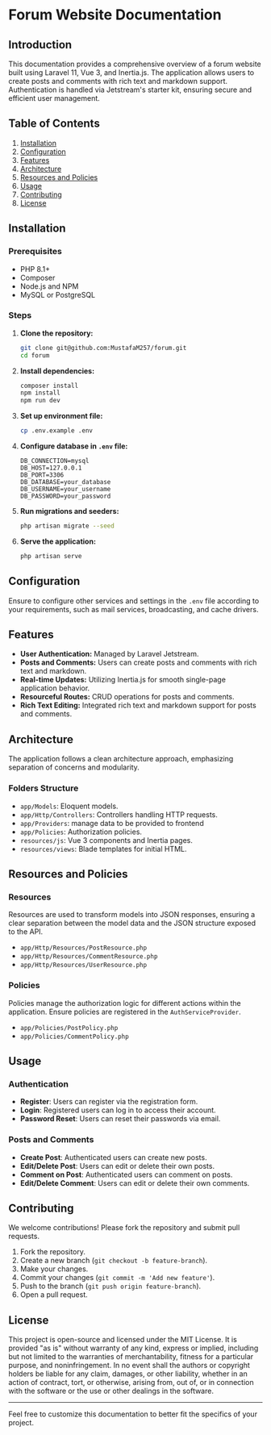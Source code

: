 # Forum Website Documentation

## Introduction

This documentation provides a comprehensive overview of a forum website built using Laravel 11, Vue 3, and Inertia.js. The application allows users to create posts and comments with rich text and markdown support. Authentication is handled via Jetstream's starter kit, ensuring secure and efficient user management.

## Table of Contents

1. [Installation](#installation)
2. [Configuration](#configuration)
3. [Features](#features)
4. [Architecture](#architecture)
5. [Resources and Policies](#resources-and-policies)
6. [Usage](#usage)
7. [Contributing](#contributing)
8. [License](#license)

## Installation

### Prerequisites

- PHP 8.1+
- Composer
- Node.js and NPM
- MySQL or PostgreSQL

### Steps

1. **Clone the repository:**
    ```sh
    git clone git@github.com:MustafaM257/forum.git
    cd forum
    ```

2. **Install dependencies:**
    ```sh
    composer install
    npm install
    npm run dev
    ```

3. **Set up environment file:**
    ```sh
    cp .env.example .env
    ```

4. **Configure database in `.env` file:**
    ```env
    DB_CONNECTION=mysql
    DB_HOST=127.0.0.1
    DB_PORT=3306
    DB_DATABASE=your_database
    DB_USERNAME=your_username
    DB_PASSWORD=your_password
    ```

5. **Run migrations and seeders:**
    ```sh
    php artisan migrate --seed
    ```

6. **Serve the application:**
    ```sh
    php artisan serve
    ```

## Configuration

Ensure to configure other services and settings in the `.env` file according to your requirements, such as mail services, broadcasting, and cache drivers.

## Features

- **User Authentication:** Managed by Laravel Jetstream.
- **Posts and Comments:** Users can create posts and comments with rich text and markdown.
- **Real-time Updates:** Utilizing Inertia.js for smooth single-page application behavior.
- **Resourceful Routes:** CRUD operations for posts and comments.
- **Rich Text Editing:** Integrated rich text and markdown support for posts and comments.

## Architecture

The application follows a clean architecture approach, emphasizing separation of concerns and modularity.

### Folders Structure

- `app/Models`: Eloquent models.
- `app/Http/Controllers`: Controllers handling HTTP requests.
- `app/Providers`: manage data to be provided to frontend
- `app/Policies`: Authorization policies.
- `resources/js`: Vue 3 components and Inertia pages.
- `resources/views`: Blade templates for initial HTML.

## Resources and Policies

### Resources

Resources are used to transform models into JSON responses, ensuring a clear separation between the model data and the JSON structure exposed to the API.

- `app/Http/Resources/PostResource.php`
- `app/Http/Resources/CommentResource.php`
- `app/Http/Resources/UserResource.php`
### Policies

Policies manage the authorization logic for different actions within the application. Ensure policies are registered in the `AuthServiceProvider`.

- `app/Policies/PostPolicy.php`
- `app/Policies/CommentPolicy.php`


## Usage

### Authentication

- **Register**: Users can register via the registration form.
- **Login**: Registered users can log in to access their account.
- **Password Reset**: Users can reset their passwords via email.

### Posts and Comments

- **Create Post**: Authenticated users can create new posts.
- **Edit/Delete Post**: Users can edit or delete their own posts.
- **Comment on Post**: Authenticated users can comment on posts.
- **Edit/Delete Comment**: Users can edit or delete their own comments.

## Contributing

We welcome contributions! Please fork the repository and submit pull requests.

1. Fork the repository.
2. Create a new branch (`git checkout -b feature-branch`).
3. Make your changes.
4. Commit your changes (`git commit -m 'Add new feature'`).
5. Push to the branch (`git push origin feature-branch`).
6. Open a pull request.

## License

This project is open-source and licensed under the MIT License. It is provided "as is" without warranty of any kind, express or implied, including but not limited to the warranties of merchantability, fitness for a particular purpose, and noninfringement. In no event shall the authors or copyright holders be liable for any claim, damages, or other liability, whether in an action of contract, tort, or otherwise, arising from, out of, or in connection with the software or the use or other dealings in the software. 

---

Feel free to customize this documentation to better fit the specifics of your project.
